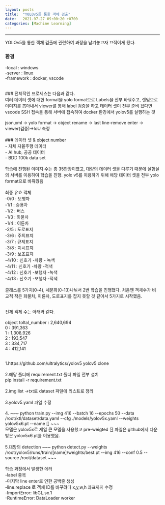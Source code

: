 ```yaml
---
layout: posts
title:  "YOLOv5를 통한 객체 검출"
date:   2021-07-27 09:00:20 +0700
categories: [Machine Learning]
---
```

<link rel = "stylesheet" href ="/static/css/bootstrap.min.css">

----------------------------------
YOLOv5를 통한 객체 검출에 관련하여 과정을 남겨놓고자 끄적이게 됬다.<br/>

### 환경<br/>
-local : windows<br/>
-server : linux<br/>
-framework : docker, vscode

<br/>
### 전체적인 프로세스는 다음과 같다.<br/>
  여러 데이터 셋에 대한 format을 yolo format으로 Labels을 전부 바꿔주고, 랜덤으로 이미지를 뽑아내서 viewer를 통해 label 검증을 하고
  데이터 셋이 전부 준비 됬다면 vscode SSH 접속을 통해 서버에 접속하여 docker 환경에서 yolov5를 실행하는 것<br/>
<br/>
json,xml -> yolo format -> object rename -> last line-remove enter -> viewer(검증)->IoU 측정

<br/>
<br/>
### 데이터 셋 & object number<br/>
- 자체 자율주행 데이터<br/>
- AI hub, 공공 데이터<br/>
- BDD 100k data set<br/>
<br/>
학습에 진행된 이미지 수는 총 35만장이였고, 대량의 데이터 셋을 다루기 때문에 실험실의 서버를 이용하여 학습을 진행.
yolo v5를 이용하기 위해 해당 데이터 셋을 전부 yolo format으로 바꿔줬음 <br/>
<br/>
최종 유효 객체<br/>
-0/0 : 보행자<br/>
-1/1 : 승용차<br/>
-1/2 : 버스<br/>
-1/3 : 화물차<br/>
-1/4 : 이륜차<br/>
-2/5 : 도로표지<br/>
-3/6 : 주의표지<br/>
-3/7 : 규제표지<br/>
-3/8 : 지시표지<br/>
-3/9 : 보조표지<br/>
-4/10 : 신호기 -차량 - 녹색<br/>
-4/11 : 신호기 -차량 -적색<br/>
-4/12 : 신호기 -보행자 -녹색<br/>
-4/13 : 신호기 -보행자 -적색<br/>  
<br/>
클래스를 5가지(0-4), 세분화(0-13)나눠서 2번 학습을 진행했다. 처음엔 객체수가 비교적 작은 화물차, 이륜차, 도로표지를 잡지 못할 것 같아서 5가지로 시작했음.
<br/><br/>

전체 객체 수는 아래와 같다.<br/>
<Total Dataset><br/>
object toltal_number : 2,640,694<br/>
0 : 391,363<br/>
1 : 1,308,926<br/>
2 : 193,547<br/>
3 : 334,717<br/>
4 : 412,141<br/>

<br/>
1.https://github.com/ultralytics/yolov5 yolov5 clone <br/><br/>
2.해당 폴더에 requirement.txt 폴더 파일 전부 설치 <br/>
pip install -r requirement.txt<br/><br/>
2.img list ->txt로 dataset 파일에 리스트로 정리<br/><br/>
3.yolov5.yaml 파일 수정<br/><br/>
4.
~~~
python train.py --img 416 --batch 16 --epochs 50 --data /root/ktl/dataset/data.yaml --cfg ./models/yolov5x.yaml --weights yolov5x6.pt --name []
~~~
<br/> 모델은 yolov5x로 제일 큰 모델을 사용했고 pre-weigted 된 파일은 github에서 다운받은 yolov5x6.pt를 이용했음. <br/><br/>
5.대망의 detection
~~~
python detect.py --weights /root/yolov5/runs/train/[name]/weights/best.pt --img 416 --conf 0.5 --source /root/dataset
~~~
<br/>
<br/>
학습 과정에서 발생한 에러 <br/>
  -label 중복 <br/>
  -마지막 line enter로 인한 공백줄 생성 <br/>
  -line.replace 로 객체 ID를 바꾸려다 x,y,w,h 좌표까지 수정 <br/>
  -ImportError: libGL.so.1<br/>
  -RuntimeError: DataLoader worker<br/>

